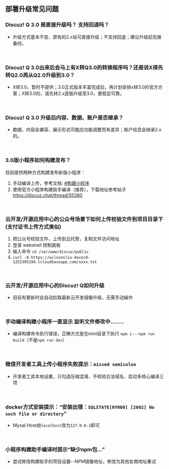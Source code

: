 ## 部署升级常见问题

### Discuz! Q 3.0 是直接升级吗？ 支持回退吗？

- 升级方式基本不变，原有的2.x站可直接升级；不支持回退；建议升级前先做备份。

&emsp;

### Discuz! Q 3.0出来后会马上有X转Q3.0的转换程序吗？还是说X得先转Q2.0再从Q2.0升级到3.0？

- X转3.0，暂时不提供；3.0正式版本丰富完成后，再计划安排x转3.0的官方方案；X转3.0的，请先转2.x逐版升级至3.0，更稳定可靠。

&emsp;

### Discuz! Q 3.0 升级后内容、数据、账户是否继承？

- 数据、内容会兼容，展示形式可能应功能调整而有差异；账户信息会继承2.x的。


&emsp;

### 3.0版小程序如何构建发布？

 目前提供两种方式构建发布新版小程序： 

 1. 手动编译上传，参考文档: [#构建小程序](https://discuz.com/docs/%E5%B0%8F%E7%A8%8B%E5%BA%8F.html#%E6%9E%84%E5%BB%BA%E5%B0%8F%E7%A8%8B%E5%BA%8F)
 1. 使用官方小程序构建助手编译（推荐），下载地址参考帖子 https://discuz.chat/thread/55380

&emsp;

### 云开发/开源应用中心的公众号场景下如何上传校验文件到项目目录下(支付证书上传方式类似)

1. 把公众号校验文件，上传到云托管，复制文件访问地址
2. 登录 webshell 控制面板
3. 输入命令 `cd /var/www/discuz/public`
4. `curl -O https://wilsonsliu-4ecec0-1252395194.tcloudbaseapp.com/xxxx.txt`

&emsp;

### 云开发/开源应用中心的Discuz! Q如何升级

- 目前有更新时会自动拉取最新云开发镜像升级，无需手动操作


&emsp;

### 手动编译构建小程序一直显示 监听文件修改中........

- 编译构建命令执行错误，正确方式是在mini目录下执行 `npm i---npm run build`（不是`npm run dev`）


&emsp;
### 微信开发者工具上传小程序失败提示：`missed semicolon`

- 开发者工具本地设置，只勾选压缩混淆、不校验合法域名、启动多核心编译三项


&emsp;
### docker方式安装提示：“安装出错：`SQLSTATE[HY000] [2002] No such file or directory`” 

- Mysql Host由`localhost`改为`127.0.0.1`即可

&emsp;

### 小程序构建助手编译时提示“缺少npm包...”

- 尝试修改构建助手的项目设置--NPM镜像地址，修改为其他友商地址重试



